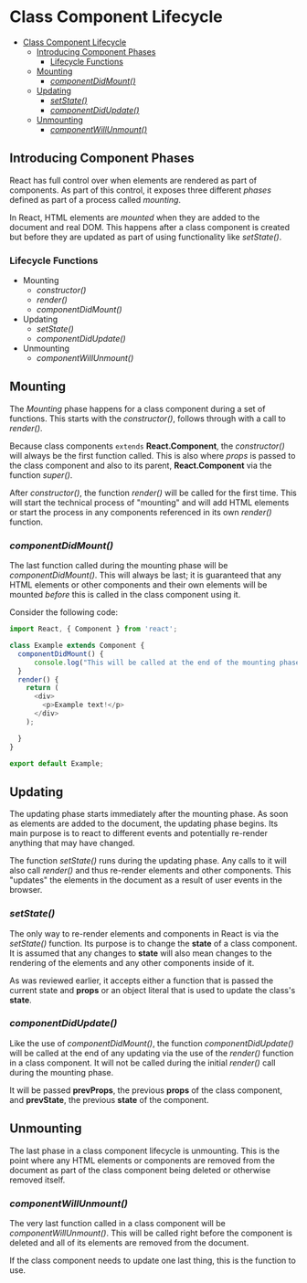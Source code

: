 # Class Component Lifecycle

- [Class Component Lifecycle](#class-component-lifecycle)
  - [Introducing Component Phases](#introducing-component-phases)
    - [Lifecycle Functions](#lifecycle-functions)
  - [Mounting](#mounting)
    - [*componentDidMount()*](#componentdidmount)
  - [Updating](#updating)
    - [*setState()*](#setstate)
    - [*componentDidUpdate()*](#componentdidupdate)
  - [Unmounting](#unmounting)
    - [*componentWillUnmount()*](#componentwillunmount)

## Introducing Component Phases

React has full control over when elements are rendered as part of components. As part of this control, it exposes three different *phases* defined as part of a process called *mounting*.

In React, HTML elements are *mounted* when they are added to the document and real DOM. This happens after a class component is created but before they are updated as part of using functionality like *setState()*.

### Lifecycle Functions

- Mounting
  - *constructor()*
  - *render()*
  - *componentDidMount()*
- Updating
  - *setState()*
  - *componentDidUpdate()*
- Unmounting
  - *componentWillUnmount()*

## Mounting

The *Mounting* phase happens for a class component during a set of functions. This starts with the *constructor()*, follows through with a call to *render()*.

Because class components `extends` **React.Component**, the *constructor()* will always be the first function called. This is also where *props* is passed to the class component and also to its parent, **React.Component** via the function *super()*.

After *constructor()*, the function *render()* will be called for the first time. This will start the technical process of "mounting" and will add HTML elements or start the process in any components referenced in its own *render()* function.

### *componentDidMount()*

The last function called during the mounting phase will be *componentDidMount()*. This will always be last; it is guaranteed that any HTML elements or other components and their own elements will be mounted *before* this is called in the class component using it.

Consider the following code:

```javascript
import React, { Component } from 'react';

class Example extends Component {
  componentDidMount() {
      console.log("This will be called at the end of the mounting phase!");
  }
  render() {
    return (
      <div>
        <p>Example text!</p>
      </div>
    );

  }
}

export default Example;
```

## Updating

The updating phase starts immediately after the mounting phase. As soon as elements are added to the document, the updating phase begins. Its main purpose is to react to different events and potentially re-render anything that may have changed.

The function *setState()* runs during the updating phase. Any calls to it will also call *render()* and thus re-render elements and other components. This "updates" the elements in the document as a result of user events in the browser.

### *setState()*

The only way to re-render elements and components in React is via the *setState()* function. Its purpose is to change the **state** of a class component. It is assumed that any changes to **state** will also mean changes to the rendering of the elements and any other components inside of it.

As was reviewed earlier, it accepts either a function that is passed the current state and **props** or an object literal that is used to update the class's **state**.

### *componentDidUpdate()*

Like the use of *componentDidMount()*, the function *componentDidUpdate()* will be called at the end of any updating via the use of the *render()* function in a class component. It will not be called during the initial *render()* call during the mounting phase.

It will be passed **prevProps**, the previous **props** of the class component, and **prevState**, the previous **state** of the component.

## Unmounting

The last phase in a class component lifecycle is unmounting. This is the point where any HTML elements or components are removed from the document as part of the class component being deleted or otherwise removed itself.

### *componentWillUnmount()*

The very last function called in a class component will be *componentWillUnmount()*. This will be called right before the component is deleted and all of its elements are removed from the document.

If the class component needs to update one last thing, this is the function to use.
